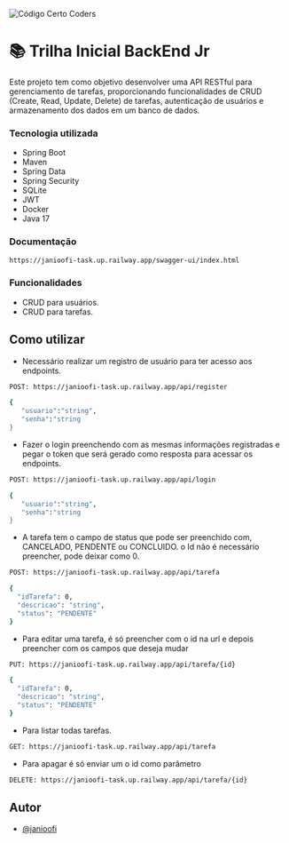 ![Código Certo Coders](https://utfs.io/f/3b2340e8-5523-4aca-a549-0688fd07450e-j4edu.jfif)

# 📚 Trilha Inicial BackEnd Jr
Este projeto tem como objetivo desenvolver uma API RESTful para gerenciamento de tarefas, proporcionando funcionalidades de CRUD (Create, Read, Update, Delete) de tarefas, autenticação de usuários e armazenamento dos dados em um banco de dados.

### Tecnologia utilizada
- Spring Boot
- Maven
- Spring Data
- Spring Security
- SQLite
- JWT
- Docker
- Java 17

### Documentação
```bash
https://janioofi-task.up.railway.app/swagger-ui/index.html
```
### Funcionalidades
- CRUD para usuários.
- CRUD para tarefas.

## Como utilizar
- Necessário realizar um registro de usuário para ter acesso aos endpoints.
```bash
POST: https://janioofi-task.up.railway.app/api/register

{
   "usuario":"string",
   "senha":"string
}
```
- Fazer o login preenchendo com as mesmas informações registradas e pegar o token que será gerado como resposta para acessar os endpoints.
```bash
POST: https://janioofi-task.up.railway.app/api/login

{
   "usuario":"string",
   "senha":"string
}
```
- A tarefa tem o campo de status que pode ser preenchido com, CANCELADO, PENDENTE ou CONCLUIDO. o Id não é necessário preencher, pode deixar como 0.
```bash
POST: https://janioofi-task.up.railway.app/api/tarefa

{
  "idTarefa": 0,
  "descricao": "string",
  "status": "PENDENTE"
}
```
- Para editar uma tarefa, é só preencher com o id na url e depois preencher com os campos que deseja mudar
```bash
PUT: https://janioofi-task.up.railway.app/api/tarefa/{id}

{
  "idTarefa": 0,
  "descricao": "string",
  "status": "PENDENTE"
}
```
- Para listar todas tarefas.
```bash
GET: https://janioofi-task.up.railway.app/api/tarefa
```
- Para apagar é só enviar um o id como  parâmetro
```bash
DELETE: https://janioofi-task.up.railway.app/api/tarefa/{id}
```



## Autor
- [@janioofi](https://www.instagram.com/janioofi/)
